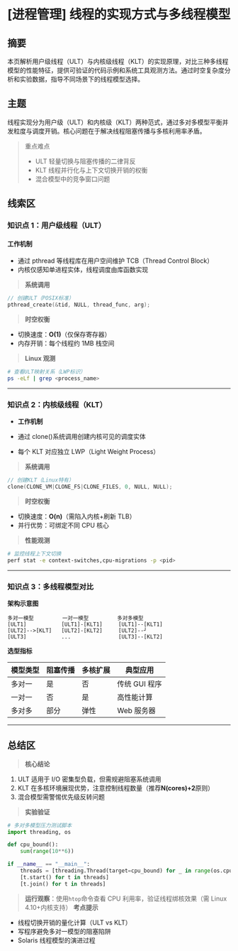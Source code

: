 # [进程管理] 线程的实现方式与多线程模型

## 摘要

本页解析用户级线程（ULT）与内核级线程（KLT）的实现原理，对比三种多线程模型的性能特征，提供可验证的代码示例和系统工具观测方法。通过时空复杂度分析和实验数据，指导不同场景下的线程模型选择。

## 主题

线程实现分为用户级（ULT）和内核级（KLT）两种范式，通过多对多模型平衡并发粒度与调度开销。核心问题在于解决线程阻塞传播与多核利用率矛盾。

> 重点难点
>
> - ULT 轻量切换与阻塞传播的二律背反
> - KLT 线程并行化与上下文切换开销的权衡
> - 混合模型中的竞争窗口问题

## 线索区

### 知识点 1：用户级线程（ULT）

#### **工作机制**

- 通过 pthread 等线程库在用户空间维护 TCB（Thread Control Block）
- 内核仅感知单进程实体，线程调度由库函数实现

> **系统调用**

```c
// 创建ULT（POSIX标准）
pthread_create(&tid, NULL, thread_func, arg);
```

> **时空权衡**

- 切换速度：**O(1)**（仅保存寄存器）
- 内存开销：每个线程约 1MB 栈空间

> **Linux 观测**

```bash
# 查看ULT映射关系（LWP标识）
ps -eLf | grep <process_name>
```

---

### 知识点 2：内核级线程（KLT）

- **工作机制**

- 通过 clone()系统调用创建内核可见的调度实体
- 每个 KLT 对应独立 LWP（Light Weight Process）

> **系统调用**

```c
// 创建KLT（Linux特有）
clone(CLONE_VM|CLONE_FS|CLONE_FILES, 0, NULL, NULL);
```

> **时空权衡**

- 切换速度：**O(n)**（需陷入内核+刷新 TLB）
- 并行优势：可绑定不同 CPU 核心

> **性能观测**

```bash
# 监控线程上下文切换
perf stat -e context-switches,cpu-migrations -p <pid>
```

---

### 知识点 3：多线程模型对比

**架构示意图**

```
多对一模型         一对一模型         多对多模型
[ULT1]           [ULT1]-[KLT1]     [ULT1]--[KLT1]
[ULT2]-->[KLT]   [ULT2]-[KLT2]     [ULT2]--┘
[ULT3]           ...               [ULT3]--[KLT2]
```

**选型指标**  

| 模型类型 | 阻塞传播 | 多核扩展 | 典型应用 |
|----------|----------|----------|------------------|
| 多对一 | 是 | 否 | 传统 GUI 程序 |
| 一对一 | 否 | 是 | 高性能计算 |
| 多对多 | 部分 | 弹性 | Web 服务器 |

---

## 总结区

> **核心结论**

1. ULT 适用于 I/O 密集型负载，但需规避阻塞系统调用
2. KLT 在多核环境展现优势，注意控制线程数量（推荐**N(cores)+2**原则）
3. 混合模型需警惕优先级反转问题

> **实验验证**

```python
# 多对多模型压力测试脚本
import threading, os

def cpu_bound():
    sum(range(10**6))

if __name__ == "__main__":
    threads = [threading.Thread(target=cpu_bound) for _ in range(os.cpu_count()*2)]
    [t.start() for t in threads]
    [t.join() for t in threads]
```

> **运行观察**：使用`htop`命令查看 CPU 利用率，验证线程绑核效果（需 Linux 4.10+内核支持）
> **考点提示**

- 线程切换开销的量化计算（ULT vs KLT）
- 写程序避免多对一模型的阻塞陷阱
- Solaris 线程模型的演进过程
